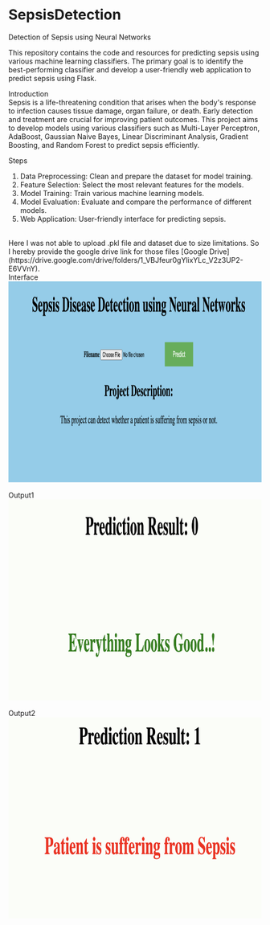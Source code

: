 # SepsisDetection
Detection of Sepsis using Neural Networks

This repository contains the code and resources for predicting sepsis using various machine learning classifiers. The primary goal is to identify the best-performing classifier and develop a user-friendly web application to predict sepsis using Flask.

Introduction
<br>
Sepsis is a life-threatening condition that arises when the body's response to infection causes tissue damage, organ failure, or death. Early detection and treatment are crucial for improving patient outcomes. This project aims to develop models using various classifiers such as Multi-Layer Perceptron, AdaBoost, Gaussian Naive Bayes, Linear Discriminant Analysis, Gradient Boosting, and Random Forest to predict sepsis efficiently.

Steps
1. Data Preprocessing: Clean and prepare the dataset for model training.
2. Feature Selection: Select the most relevant features for the models.
3. Model Training: Train various machine learning models.
4. Model Evaluation: Evaluate and compare the performance of different models.
5. Web Application: User-friendly interface for predicting sepsis.
<br>
   Here I was not able to upload .pkl file and dataset due to size limitations. So I hereby provide the google drive link for those files
   [Google Drive](https://drive.google.com/drive/folders/1_VBJfeur0gYlixYLc_V2z3UP2-E6VVnY).

<br>
Interface
<img src="https://github.com/Lahari25/SepsisDetection/blob/main/Interface.jpg" width="950" height="400">
<br>

Output1
<img src="https://github.com/Lahari25/SepsisDetection/blob/main/output1.jpg" width="950" height="400">
<br>

Output2
<img src="https://github.com/Lahari25/SepsisDetection/blob/main/output2.jpg" width="950" height="400">
